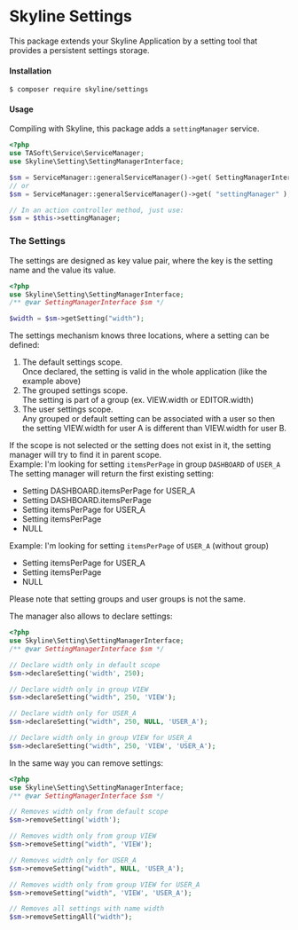 # Skyline Settings
This package extends your Skyline Application by a setting tool that provides a persistent settings storage.

#### Installation
````bin
$ composer require skyline/settings
````

#### Usage
Compiling with Skyline, this package adds a ```settingManager``` service.
`````php
<?php
use TASoft\Service\ServiceManager;
use Skyline\Setting\SettingManagerInterface;

$sm = ServiceManager::generalServiceManager()->get( SettingManagerInterface::SERVICE_NAME );
// or
$sm = ServiceManager::generalServiceManager()->get( "settingManager" );

// In an action controller method, just use:
$sm = $this->settingManager;
`````

### The Settings
The settings are designed as key value pair, where the key is the setting name and the value its value.  
```php
<?php
use Skyline\Setting\SettingManagerInterface;
/** @var SettingManagerInterface $sm */

$width = $sm->getSetting("width");
```

The settings mechanism knows three locations, where a setting can be defined:
1. The default settings scope.  
    Once declared, the setting is valid in the whole application (like the example above)
1. The grouped settings scope.  
    The setting is part of a group (ex. VIEW.width or EDITOR.width)
1.  The user settings scope.  
    Any grouped or default setting can be associated with a user so then the setting VIEW.width for user A is different than VIEW.width for user B.
    
If the scope is not selected or the setting does not exist in it, the setting manager will try to find it in parent scope.  
Example: I'm looking for setting ``itemsPerPage`` in group ``DASHBOARD`` of ``USER_A``  
The setting manager will return the first existing setting:
-   Setting DASHBOARD.itemsPerPage for USER_A
-   Setting DASHBOARD.itemsPerPage
-   Setting itemsPerPage for USER_A
-   Setting itemsPerPage
-   NULL

Example: I'm looking for setting ``itemsPerPage`` of ``USER_A`` (without group)
-   Setting itemsPerPage for USER_A
-   Setting itemsPerPage
-   NULL

Please note that setting groups and user groups is not the same.

The manager also allows to declare settings:
```php
<?php
use Skyline\Setting\SettingManagerInterface;
/** @var SettingManagerInterface $sm */

// Declare width only in default scope
$sm->declareSetting('width', 250);

// Declare width only in group VIEW
$sm->declareSetting("width", 250, 'VIEW');

// Declare width only for USER_A
$sm->declareSetting("width", 250, NULL, 'USER_A');

// Declare width only in group VIEW for USER_A
$sm->declareSetting("width", 250, 'VIEW', 'USER_A');
```

In the same way you can remove settings:
```php
<?php
use Skyline\Setting\SettingManagerInterface;
/** @var SettingManagerInterface $sm */

// Removes width only from default scope
$sm->removeSetting('width');

// Removes width only from group VIEW
$sm->removeSetting("width", 'VIEW');

// Removes width only for USER_A
$sm->removeSetting("width", NULL, 'USER_A');

// Removes width only from group VIEW for USER_A
$sm->removeSetting("width", 'VIEW', 'USER_A');

// Removes all settings with name width
$sm->removeSettingAll("width");
```